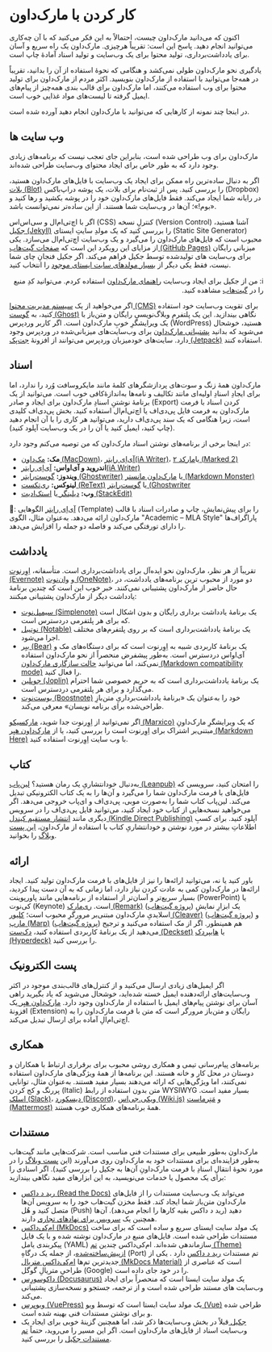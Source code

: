 # کار کردن با مارک‌داون

اکنون که می‌دانید مارک‌داون چیست، احتمالاً به این فکر می‌‌کنید که با آن چه‌کاری می‌توانید انجام دهید. پاسخ این است: تقریباً هر‌چیزی. مارک‌داون یک راه سریع و آسان برای یادداشت‌برداری، تولید محتوا برای یک وب‌‌سایت و تولید اسناد آمادهٔ چاپ است.

یادگیری نحو مارک‌داون طولی نمی‌کشد و هنگامی که نحوهٔ استفاده از آن را بدانید، تقریباً در همه‌جا می‌توانید با استفاده از مارک‌داون بنویسید. اکثر مردم از مارک‌داون برای تولید محتوا برای وب استفاده می‌کنند، اما مارک‌داون برای قالب بندی همه‌چیز از پیام‌های ایمیل گرفته تا لیست‌های مواد غذایی خوب است.

در اینجا چند نمونه از کارهایی که می‌توانید با مارک‌داون انجام دهید آورده شده است.

## وب سایت ها

مارک‌داون برای وب طراحی شده است، بنابراین جای تعجب نیست که برنامه‌های زیادی وجود دارد که به طور خاص برای ایجاد محتوای وب‌سایت طراحی شده‌اند.

اگر به دنبال ساده‌ترین راه ممکن برای ایجاد یک وب‌سایت با فایل‌های مارک‌داون هستید، [بلات (Blot)](https://blot.im/) را بررسی کنید. پس از ثبت‌نام برای بلات، یک پوشه دراپ‌باکس (Dropbox) در رایانه شما ایجاد می‌کند. فقط فایل‌های مارک‌داون خود را در پوشه بکشید و رها کنید و «بوم!»؛ آن‌ها در وب‌سایت شما هستند. از این ساده‌تر نمی‌توانست باشد.

اگر با اچ‌تی‌ام‌ال و سی‌اس‌اس (CSS) کنترلِ نسخه (Version Control) آشنا هستید، [ جکیل (Jekyll)](https://jekyllrb.com/) را بررسی کنید که یک مولدِ سایتِ ایستای (Static Site Generator) محبوب است که فایل‌های مارک‌داون را می‌گیرد و یک وب‌سایت اچ‌تی‌ام‌ال می‌سازد. یکی از مزایای این رویکرد این است که [صفحات گیت‌هاب (GitHub Pages)](https://pages.github.com/) میزبانی رایگان برای وب‌سایت های تولید‌شده توسط جکیل فراهم می‌کند. اگر جکیل فنجانِ چای شما نیست، فقط یکی دیگر از [بسیار مولدهای سایت ایستای موجود](https://jamstack.org/generators/) را انتخاب کنید.


<p dir="rtl">ℹ️: من از جکیل برای ایجاد وب‌سایت <a href="https://www.markdownguide.org">راهنمای مارک‌داون</a> استفاده کردم. می‌توانید کدِ منبع را در <a href="https://github.com/mattcone/markdown-guide">گیت‌هاب</a> مشاهده کنید.</p>

اگر می‌خواهید از یک [سیستم مدیریت محتوا (CMS)](https://github.com/topics/cms) برای تقویت وب‌سایت خود استفاده کنید، به [گوست (Ghost)](https://ghost.org/) نگاهی بیندازید. این یک پلتفرمِ وبلاگ‌نویسیِ رایگان و متن‌باز با یک ویرایشگرِ خوبِ مارک‌داون است. اگر کاربر وردپرس (WordPress) هستید، خوشحال می‌شوید که بدانید [پشتیبانی مارک‌داون](https://en.support.wordpress.com/markdown/) برای وب‌سایت‌های میزبانی‌شده در وردپرس وجود دارد. سایت‌های خود‌میزبان وردپرس می‌توانند از افزونهٔ [جت‌پک (Jetpack)](https://jetpack.com/support/jetpack-blocks/markdown/) استفاده کنند.

## اسناد

مارک‌داون همهٔ زنگ‌ و سوت‌های پردازشگرهای کلمهٔ مانند مایکروسافت وُرد را ندارد، اما برای ایجادِ اسنادِ اولیه‌ای مانند تکالیف و نامه‌ها به‌اندازهٔ‌کافی خوب است. می‌توانید از یک برنامهٔ نوشتنِ اسنادِ مارک‌داون برای ایجاد و صادر (Export) کردن اسناد با فرمت مارک‌داون به فرمت فایل پی‌دی‌اف یا اچ‌تی‌ام‌ال استفاده کنید. بخش پی‌دی‌اف کلیدی است، زیرا هنگامی که یک سند پی‌دی‌اف دارید، می‌توانید هر کاری را با آن انجام دهید (چاپ کنید، ایمیل کنید یا آن را در یک وب‌سایت آپلود کنید).

در اینجا برخی از برنامه‌های نوشتن اسناد مارک‌داون که من توصیه می‌کنم وجود دارد:

- __مک:__ [مک‌داون (MacDown)](https://macdown.uranusjr.com/)، [آی‌اِی رایتر(iA Writer)](https://ia.net/writer/)، یا[مارکد ۲ (Marked 2)](https://marked2app.com)
- __اندروید و آی‌او‌اس:__ [آی‌اِی رایتر(iA Writer)](https://ia.net/writer)
- __ویندوز:__ [گوست‌رایتر (Ghostwriter)](https://wereturtle.github.io/ghostwriter/) یا [مارک‌داون مانستر (Markdown Monster)](https://markdownmonster.west-wind.com/)
- __لینوکس:__ [ری‌تکست (ReText)](https://github.com/retext-project/retext) یا [گوست‌رایتر (Ghostwriter](https://wereturtle.github.io/ghostwriter/)
- __وب:__ [ دیلینگر ](https://dillinger.io) یا [استک‌ادیت (StackEdit) ](https://stackedit.io/)

🔑: [آی‌اِی رایتر](https://ia.net/writer/templates/) الگوهایی (Template) را برای پیش‌نمایش، چاپ و صادرات اسناد با قالب مارک‌داون ارائه می‌دهد. به‌عنوان مثال، الگوی "Academic – MLA Style" پاراگراف‌ها را دارای تورفتگی می‌کند و فاصله دو جمله را افزایش می‌دهد.

## یادداشت

تقریباً از هر نظر، مارک‌داون نحو ایده‌آل برای یادداشت‌برداری است. متأسفانه، [اِوِرنوت (Evernote)](https://evernote.com/) و [وان‌نوت (OneNote)](https://www.onenote.com/)، دو مورد از محبوب ترین برنامه‌های یادداشت، در حال حاضر از مارک‌داون پشتیبانی نمی‌کنند. خبر خوب این است که چندین برنامهٔ یادداشت دیگر از مارک‌داون پشتیبانی میکنند:

- [سیمپل‌نوت (Simplenote)](https://simplenote.com/) یک برنامهٔ یادداشت برداری رایگان و بدون اشکال است که برای هر پلتفرمی در‌دسترس است.
- [نوتیبل (Notable)](https://notable.md) یک برنامهٔ یادداشت‌برداری است که بر روی پلتفرم‌های مختلف اجرا می‌شود.
- [بیِر (Bear)](https://bear.app/) یک برنامهٔ کاربردی شبیه به اِوِرنوت است که برای دستگاه‌های مک و آی‌او‌اس در‌دسترس است. به‌طور پیشفرض منحصراً از نحو مارک‌داون استفاده نمی‌کند، اما می‌توانید [حالت سازگاری مارک‌داون (Markdown compatibility mode)](https://bear.app/faq/how-to-use-markdown-in-bear/) را فعال کنید.
- [جوپلین (Joplin)](https://joplinapp.org/) یک برنامهٔ یادداشت‌برداری است که به حریم خصوصی شما احترام می‌گذارد و برای هر پلتفرمی در‌دسترس است.
- [بوست‌نوت (Boostnote)](https://boostnote.io/) خود را به‌عنوان یک «برنامهٔ یادداشت‌برداریِ متن‌بازِ طراحی‌شده برای برنامه نویسان» معرفی می‌کند.

اگر نمی‌توانید از اِوِرنوت جدا شوید، [مارکسیکو (Marxico)](https://marxi.co/) که یک ویرایشگرِ مارک‌داونِ مبتنی‌بر اشتراک برای اِوِرنوت است را بررسی کنید، یا از [مارک‌داون هیِر (Markdown Here)](https://markdown-here.com/features.html#not-just-email) با وب سایت اِوِرنوت استفاده کنید.

## کتاب

به‌دنبال خودانتشاریِ یک رمان هستید؟ [لین‌پاب (Leanpub)](https://leanpub.com/) را امتحان کنید، سرویسی که فایل‌های با فرمت مارک‌داون شما را می‌گیرد و آن‌ها را به یک کتاب الکترونیکی تبدیل می‌کند. لین‌پاب کتاب شما را به‌صورت موبی، پی‌دی‌اف و ای‌پاب خروجی می‌دهد. اگر می‌خواهید نسخه‌هایی از کتاب خود ایجاد کنید، می‌توانید فایل پی‌دی‌اف را در سرویس دیگری مانند [ انتشار مستقیم کیندل (Kindle Direct Publishing)](https://kdp.amazon.com) آپلود کنید. برای کسبِ اطلاعاتِ بیشتر در مورد نوشتن و خودانتشاریِ کتاب با استفاده از مارک‌داون، [این پست وبلاگ](https://medium.com/techspiration-ideas-making-it-happen/how-i-wrote-and-published-my-roman-using-only-open-source-tools-5cdfbd7c00ca) را بخوانید.

## ارائه

باور کنید یا نه، می‌توانید ارائه‌ها را نیز از فایل‌های با فرمت مارک‌داون تولید کنید. ایجاد ارائه‌ها در مارک‌داون کمی به عادت کردن نیاز دارد، اما زمانی که به آن دست پیدا کردید، بسیار سریع‌تر و آسان‌تر از استفاده از برنامه‌هایی مانند پاورپوینت (PowerPoint) یا کی‌نوت (Keynote) است. [ری‌مارک (Remark)](https://remarkjs.com) ([پروژه گیت‌هاب](https://github.com/gnab/remark)) یک ابزارِ نمایشِ اسلایدیِ مارک‌داون مبتنی‌بر مرورگرِ محبوب است؛ [کلیور (Cleaver)](https://jdan.github.io/cleaver) ([پروژه گیت‌هاب](https://github.com/jdan/cleaver)) و [مارپ (Marp)](https://marp.app/) ([پروژه گیت‌هاب](https://github.com/marp-team/marp)) هم همینطور. اگر از مک استفاده می‌کنید و ترجیح می‌دهید از یک برنامهٔ کاربردی استفاده کنید، [دک‌ست (Deckset)](https://www.decksetapp.com/) یا [هایپردک (Hyperdeck)](https://hyperdeck.io/) را بررسی کنید.

## پست الکترونیک

اگر ایمیل‌های زیادی ارسال می‌کنید و از کنترل‌های قالب‌بندی موجود در اکثر وب‌سایت‌های ارائه‌دهنده ایمیل خسته شده‌اید، خوشحال می‌شوید که یاد بگیرید راهی آسان برای نوشتن پیام‌های ایمیل با استفاده از مارک‌داون وجود دارد. [مارک‌داون هیِر ](https://markdown-here.com) یک افزونهٔ (Extension) رایگان و متن‌باز مرورگر است که متن با فرمت مارک‌داون را به اچ‌تی‌ام‌الِ آماده برای ارسال تبدیل می‌کند.

## همکاری

برنامه‌های پیام‌رسانی تیمی و همکاری روشی محبوب برای برقراری ارتباط با همکاران و دوستان در محل کار و خانه هستند. این برنامه‌ها از همهٔ ویژگی‌های مارک‌داون استفاده نمی‌کنند، اما ویژگی‌هایی که ارائه می‌دهند بسیار مفید هستند. به‌عنوان مثال، توانایی پررنگ و کج کردن (Italic) متن بدون استفاده از رابط WYSIWYG بسیار مفید است. [اسلک (Slack)](https://slack.com)، [دیسکورد (Discord)](https://discord.com)، [ویکی.جی‌اس (Wiki.js)](https://js.wiki) و [مَتِرماست (Mattermost)](https://Mattermost.com) همهٔ برنامه‌های همکاری خوب هستند.

## مستندات

مارک‌داون به‌طور طبیعی برای مستندات فنی مناسب است. شرکت‌هایی مانند گیت‌هاب به‌طور فزاینده‌ای برای مستندات خود به مارک‌داون روی می‌آورند (این [پست وبلاگ](https://github.com/blog/1939-how-github-uses-github-to-document-github) را در مورد نحوهٔ انتقالِ اسنادِ با فرمت مارک‌داونِ آن‌ها به جکیل را بررسی کنید). اگر اسنادی را برای یک محصول یا خدمات می‌نویسید، به این ابزارهای مفید نگاهی بیندازید:

- [رید د داکس (Read the Docs)](https://readthedocs.org) می‌تواند یک وب‌سایت مستندات را از فایل‌های مارک‌داون متن‌باز شما ایجاد کند. فقط مخزن گیت‌هاب خود را به سرویس آن‌ها متصل کنید و هُل (Push) دهید (رید د داکس بقیه کارها را انجام می‌دهد). آن‌ها همچنین یک [سرویس برای نهادهای تجاری](https://readthedocs.com/) دارند.
- [ام‌کی‌داکس (MkDocs)](https://www.mkdocs.org/) یک مولد سایت ایستای سریع و ساده است که برای ساخت مستندات طراحی شده است. فایل‌های منبع در مارک‌داون نوشته شده و با یک فایل پیکربندی یامل (YAML) سازماندهی شده‌اند. ام‌کی‌داکس چندین [تم (Theme) ازپیش‌ساخته‌شده](https://www.mkdocs.org/user-guide/styling-your-docs/)، از جمله یک درگاهِ (Port) تم مستندات [رید د داکس](https://readthedocs.org/ ) دارد . یکی از جدیدترین تم‌ها [ام‌کی‌داکس متریال (MkDocs Material)](https://squidfunk.github.io/mkdocs-material/) است که عناصری از طراحیِ متریالِ گوگل (Google) را در خود جای داده است.
- [داکوسورِس (Docusaurus)](https://docusaurus.io/) یک مولد سایت ایستا است که منحصراً برای ایجاد وب‌سایت های مستند طراحی شده است و از ترجمه، جستجو و نسخه‌سازی پشتیبانی می‌کند.
- [ویوپرس (VuePress)](https://vuepress.vuejs.org/) یک مولد سایت ایستا است که توسط [ویو (Vue)](https://vuejs.org/) طراحی شده و برای نوشتن مستندات فنی بهینه شده است.
- [جکیل ](https://jekyllrb.com/) قبلاً در بخش وب‌سایت‌ها ذکر شد، اما همچنین گزینهٔ خوبی برای ایجاد یک وب‌سایت اسناد از فایل‌های مارک‌داون است. اگر این مسیر را می‌روید، حتماً [تم مستندات جکیل](https://idratherbewriting.com/documentation-theme-jekyll/) را بررسی کنید.
